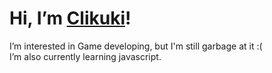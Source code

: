 # Hi, I’m [Clikuki](https://github.com/clikuki)!  
I’m interested in Game developing, but I'm still garbage at it :(  
I’m also currently learning javascript.  

<!---
clikuki/clikuki is a ✨ special ✨ repository because its `README.md` (this file) appears on your GitHub profile.
You can click the Preview link to take a look at your changes.
--->
